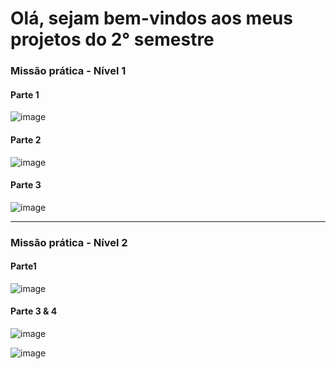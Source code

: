 <h1>Olá, sejam bem-vindos aos meus projetos do 2° semestre</h1>

<h3>Missão prática - Nível 1</h3>
<h4>Parte 1</h4>

![image](https://github.com/luizfabriciorex/Projetos-faculdade/assets/126805698/692461ed-7f58-4fe7-aac2-1da58e606fca)
<h4>Parte 2</h4>

![image](https://github.com/luizfabriciorex/Projetos-faculdade/assets/126805698/507b840b-c64d-44ef-8984-1d986a46082c)
<h4>Parte 3</h4>

![image](https://github.com/luizfabriciorex/Projetos-faculdade/assets/126805698/c3dd3b8b-719f-463d-a2e0-557ae0f992e8)
<hr>

<h3>Missão prática - Nível 2</h3>
<h4>Parte1</h4>

![image](https://github.com/luizfabriciorex/Projetos-faculdade/assets/126805698/7f76b7fb-8eaf-4084-9d7a-23d816795c69)

<h4>Parte 3 & 4</h4>

![image](https://github.com/luizfabriciorex/Projetos-faculdade/assets/126805698/3388d2c6-48c2-427e-a68d-76596c815b41)

![image](https://github.com/luizfabriciorex/Projetos-faculdade/assets/126805698/09d0df08-8218-4fcb-8b10-035fb0ea8988)
